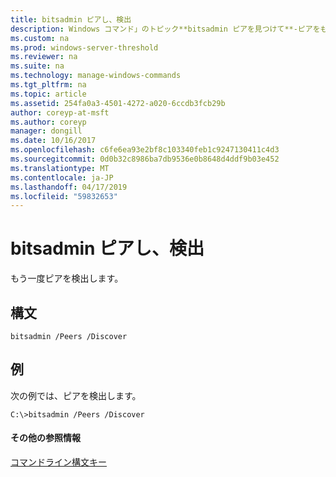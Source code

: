 ```yaml
---
title: bitsadmin ピアし、検出
description: Windows コマンド」のトピック**bitsadmin ピアを見つけて**-ピアをもう一度検出します。
ms.custom: na
ms.prod: windows-server-threshold
ms.reviewer: na
ms.suite: na
ms.technology: manage-windows-commands
ms.tgt_pltfrm: na
ms.topic: article
ms.assetid: 254fa0a3-4501-4272-a020-6ccdb3fcb29b
author: coreyp-at-msft
ms.author: coreyp
manager: dongill
ms.date: 10/16/2017
ms.openlocfilehash: c6fe6ea93e2bf8c103340feb1c9247130411c4d3
ms.sourcegitcommit: 0d0b32c8986ba7db9536e0b8648d4ddf9b03e452
ms.translationtype: MT
ms.contentlocale: ja-JP
ms.lasthandoff: 04/17/2019
ms.locfileid: "59832653"
---
```

# <a name="bitsadmin-peers-and-discover"></a>bitsadmin ピアし、検出



もう一度ピアを検出します。

## <a name="syntax"></a>構文

```
bitsadmin /Peers /Discover 
```

## <a name="BKMK_examples"></a>例

次の例では、ピアを検出します。
```
C:\>bitsadmin /Peers /Discover
```

#### <a name="additional-references"></a>その他の参照情報

[コマンドライン構文キー](command-line-syntax-key.md)